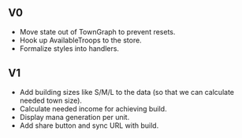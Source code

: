 ## V0

-   Move state out of TownGraph to prevent resets.
-   Hook up AvailableTroops to the store.
-   Formalize styles into handlers.

## V1

-   Add building sizes like S/M/L to the data
    (so that we can calculate needed town size).
-   Calculate needed income for achieving build.
-   Display mana generation per unit.
-   Add share button and sync URL with build.
